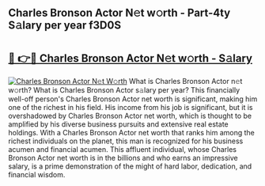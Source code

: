 ## Charles Bronson Actor N𝚎t w𝚘rth - Part-4ty S𝚊lary per year f3D0S

# <h2><a href="http://gc3rdfm.nevu.top/?p=Charles+Bronson+Actor">🔗 👉🔴 Charles Bronson Actor N𝚎t w𝚘rth - S𝚊lary</a></h2>

[![Charles Bronson Actor N𝚎t W𝚘rth](https://i.imgur.com/Oavwk0R.jpeg)](http://gc3rdfm.nevu.top/?p=Charles+Bronson+Actor)
What is Charles Bronson Actor n𝚎t w𝚘rth? What is Charles Bronson Actor s𝚊lary per year?
This financially well-off person's Charles Bronson Actor net worth is significant, making him one of the richest in his field. His income from his job is significant, but it is overshadowed by Charles Bronson Actor net worth, which is thought to be amplified by his diverse business pursuits and extensive real estate holdings. With a Charles Bronson Actor net worth that ranks him among the richest individuals on the planet, this man is recognized for his business acumen and financial acumen. This affluent individual, whose Charles Bronson Actor net worth is in the billions and who earns an impressive salary, is a prime demonstration of the might of hard labor, dedication, and financial wisdom.
